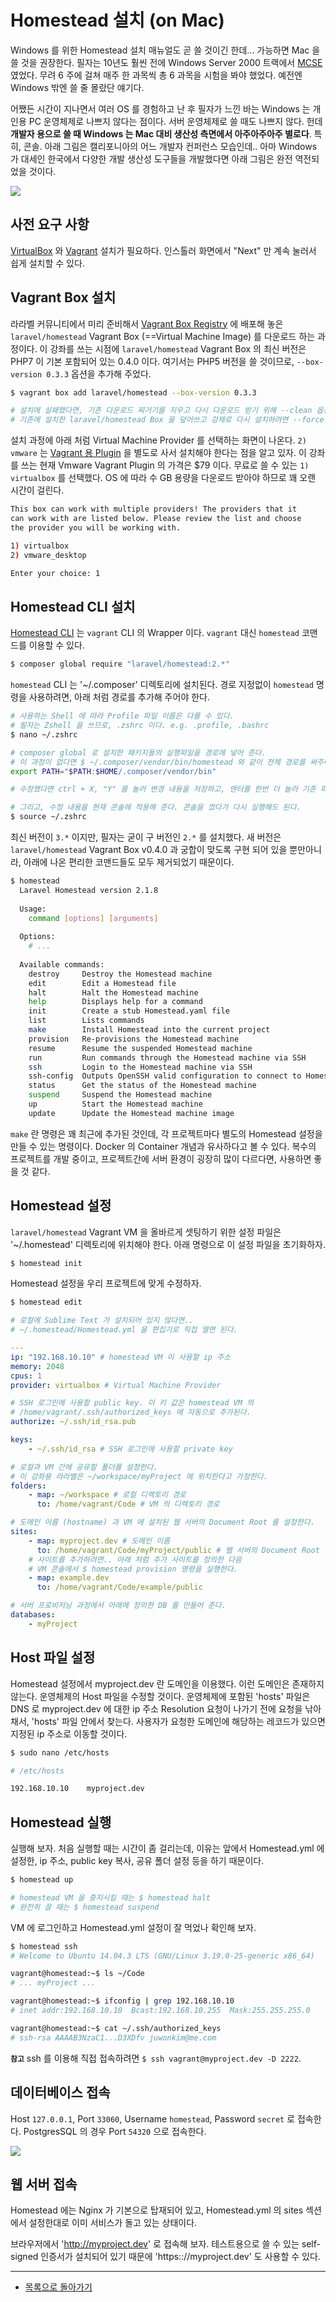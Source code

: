 # Homestead 설치 (on Mac)

Windows 를 위한 Homestead 설치 매뉴얼도 곧 쓸 것이긴 한데... 가능하면 Mac 을 쓸 것을 권장한다. 필자는 10년도 훨씬 전에 Windows Server 2000 트랙에서 [MCSE](https://www.microsoft.com/en-us/learning/mcse-certification.aspx) 였었다. 무려 6 주에 걸쳐 매주 한 과목씩 총 6 과목을 시험을 봐야 했었다. 예전엔 Windows 밖엔 쓸 줄 몰랐단 얘기다. 

어쨌든 시간이 지나면서 여러 OS 를 경험하고 난 후 필자가 느낀 바는 Windows 는 개인용 PC 운영체제로 나쁘지 않다는 점이다. 서버 운영체제로 쓸 때도 나쁘지 않다. 헌데 **개발자 용으로 쓸 때 Windows 는 Mac 대비 생산성 측면에서 아주아주아주 별로다**. 특히, 콘솔. 아래 그림은 캘리포니아의 어느 개발자 컨퍼런스 모습인데.. 아마 Windows 가 대세인 한국에서 다양한 개발 생산성 도구들을 개발했다면 아래 그림은 완전 역전되었을 것이다.  

![](http://i2.wp.com/www.dailycal.org/assets/uploads/2013/11/look-at-them-apples.jpg)

## 사전 요구 사항

[VirtualBox](https://www.virtualbox.org/wiki/Downloads) 와 [Vagrant](http://www.vagrantup.com/downloads.html) 설치가 필요하다. 인스톨러 화면에서 "Next" 만 계속 눌러서 쉽게 설치할 수 있다.
 
## Vagrant Box 설치

라라벨 커뮤니티에서 미리 준비해서 [Vagrant Box Registry](https://atlas.hashicorp.com/boxes/search) 에 배포해 놓은 `laravel/homestead` Vagrant Box (==Virtual Machine Image) 를 다운로드 하는 과정이다. 이 강좌를 쓰는 시점에 `laravel/homestead` Vagrant Box 의 최신 버전은 PHP7 이 기본 포함되어 있는 0.4.0 이다. 여기서는 PHP5 버전을 쓸 것이므로, `--box-version 0.3.3` 옵션을 추가해 주었다.

```bash
$ vagrant box add laravel/homestead --box-version 0.3.3

# 설치에 실패했다면, 기존 다운로드 찌거기를 지우고 다시 다운로드 받기 위해 --clean 옵션 스위치를 붙여야 한다.
# 기존에 설치한 laravel/homestead Box 을 덮어쓰고 강제로 다시 설치하려면 --force 옵션 스위치를 붙인다.
```

설치 과정에 아래 처럼 Virtual Machine Provider 를 선택하는 화면이 나온다. `2) vmware` 는 [Vagrant 용 Plugin](http://www.vagrantup.com/vmware) 을 별도로 사서 설치해야 한다는 점을 알고 있자. 이 강좌를 쓰는 현재 Vmware Vagrant Plugin 의 가격은 $79 이다. 무료로 쓸 수 있는 `1) virtualbox` 를 선택했다. OS 에 따라 수 GB 용량을 다운로드 받아야 하므로 꽤 오랜 시간이 걸린다.

```bash
This box can work with multiple providers! The providers that it
can work with are listed below. Please review the list and choose
the provider you will be working with.

1) virtualbox
2) vmware_desktop

Enter your choice: 1
```

## Homestead CLI 설치

[Homestead CLI](https://github.com/laravel/homestead) 는 `vagrant` CLI 의 Wrapper 이다. `vagrant` 대신 `homestead` 코맨드를 이용할 수 있다.  

```bash
$ composer global require "laravel/homestead:2.*"
```

`homestead` CLI 는 '~/.composer' 디렉토리에 설치된다. 경로 지정없이 `homestead` 명령을 사용하려면, 아래 처럼 경로를 추가해 주어야 한다.

```bash
# 사용하는 Shell 에 따라 Profile 파일 이름은 다를 수 있다. 
# 필자는 Zshell 을 쓰므로, .zshrc 이다. e.g. .profile, .bashrc
$ nano ~/.zshrc

# composer global 로 설치한 패키지들의 실행파일을 경로에 넣어 준다.
# 이 과정이 없다면 $ ~/.composer/vendor/bin/homestead 와 같이 전체 경로를 써주어야 한다.
export PATH="$PATH:$HOME/.composer/vendor/bin"

# 수정했다면 ctrl + X, "Y" 를 눌러 변경 내용을 저장하고, 엔터를 한번 더 눌러 기존 파일을 덮어 쓴다. 

# 그리고, 수정 내용을 현재 콘솔에 적용해 준다. 콘솔을 껐다가 다시 실행해도 된다.
$ source ~/.zshrc
```

최신 버전이 `3.*` 이지만, 필자는 굳이 구 버전인 `2.*` 를 설치했다. 새 버전은 `laravel/homestead` Vagrant Box v0.4.0 과 궁합이 맞도록 구현 되어 있을 뿐만아니라, 아래에 나온 편리한 코맨드들도 모두 제거되었기 때문이다.

```bash
$ homestead
  Laravel Homestead version 2.1.8
  
  Usage:
    command [options] [arguments]
  
  Options:
    # ...
  
  Available commands:
    destroy     Destroy the Homestead machine
    edit        Edit a Homestead file
    halt        Halt the Homestead machine
    help        Displays help for a command
    init        Create a stub Homestead.yaml file
    list        Lists commands
    make        Install Homestead into the current project
    provision   Re-provisions the Homestead machine
    resume      Resume the suspended Homestead machine
    run         Run commands through the Homestead machine via SSH
    ssh         Login to the Homestead machine via SSH
    ssh-config  Outputs OpenSSH valid configuration to connect to Homestead
    status      Get the status of the Homestead machine
    suspend     Suspend the Homestead machine
    up          Start the Homestead machine
    update      Update the Homestead machine image
```

`make` 란 명령은 꽤 최근에 추가된 것인데, 각 프로젝트마다 별도의 Homestead 설정을 만들 수 있는 명령이다. Docker 의 Container 개념과 유사하다고 볼 수 있다. 복수의 프로젝트를 개발 중이고, 프로젝트간에 서버 환경이 굉장히 많이 다르다면, 사용하면 좋을 것 같다.

## Homestead 설정

`laravel/homestead` Vagrant VM 을 올바르게 셋팅하기 위한 설정 파일은 '~/.homestead' 디렉토리에 위치해야 한다. 아래 명령으로 이 설정 파일을 초기화하자.

```bash
$ homestead init
```

Homestead 설정을 우리 프로젝트에 맞게 수정하자.

```bash
$ homestead edit

# 로컬에 Sublime Text 가 설치되어 있지 않다면..
# ~/.homestead/Homestead.yml 을 편집기로 직접 열면 된다.
```

```yml
---
ip: "192.168.10.10" # homestead VM 이 사용할 ip 주소
memory: 2048
cpus: 1
provider: virtualbox # Virtual Machine Provider

# SSH 로그인에 사용할 public key. 이 키 값은 homestead VM 의 
# /home/vagrant/.ssh/authorized_keys 에 자동으로 추가된다.
authorize: ~/.ssh/id_rsa.pub 

keys:
    - ~/.ssh/id_rsa # SSH 로그인에 사용할 private key

# 로컬과 VM 간에 공유할 폴더를 설정한다.
# 이 강좌용 라라벨은 ~/workspace/myProject 에 위치한다고 가정한다.
folders:
    - map: ~/workspace # 로컬 디렉토리 경로
      to: /home/vagrant/Code # VM 의 디렉토리 경로

# 도메인 이름 (hostname) 과 VM 에 설치된 웹 서버의 Document Root 를 설정한다.
sites:
    - map: myproject.dev # 도메인 이름
      to: /home/vagrant/Code/myProject/public # 웹 서버의 Document Root
    # 사이트를 추가하려면.. 아래 처럼 추가 사이트를 정의한 다음
    # VM 콘솔에서 $ homestead provision 명령을 실행한다.
    - map: example.dev
      to: /home/vagrant/Code/example/public

# 서버 프로비저닝 과정에서 아래에 정의한 DB 를 만들어 준다.
databases:
    - myProject
```

## Host 파일 설정

Homestead 설정에서 myproject.dev 란 도메인을 이용했다. 이런 도메인은 존재하지 않는다. 운영체제의 Host 파일을 수정할 것이다. 운영체제에 포함된 'hosts' 파일은 DNS 로 myproject.dev 에 대한 ip 주소 Resolution 요청이 나가기 전에 요청을 낚아 채서, 'hosts' 파일 안에서 찾는다. 사용자가 요청한 도메인에 해당하는 레코드가 있으면 지정된 ip 주소로 이동할 것이다.

```bash
$ sudo nano /etc/hosts
```

```bash
# /etc/hosts

192.168.10.10    myproject.dev
```

## Homestead 실행

실행해 보자. 처음 실행할 때는 시간이 좀 걸리는데, 이유는 앞에서 Homestead.yml 에 설정한, ip 주소, public key 복사, 공유 폴더 설정 등을 하기 때문이다.

```bash
$ homestead up

# homestead VM 을 중지시킬 때는 $ homestead halt
# 완전히 끌 때는 $ homestead suspend
```

VM 에 로그인하고 Homestead.yml 설정이 잘 먹었나 확인해 보자.

```bash
$ homestead ssh
# Welcome to Ubuntu 14.04.3 LTS (GNU/Linux 3.19.0-25-generic x86_64)

vagrant@homestead:~$ ls ~/Code
# ... myProject ...

vagrant@homestead:~$ ifconfig | grep 192.168.10.10
# inet addr:192.168.10.10  Bcast:192.168.10.255  Mask:255.255.255.0

vagrant@homestead:~$ cat ~/.ssh/authorized_keys
# ssh-rsa AAAAB3NzaC1...D3XDfv juwonkim@me.com
```

**`참고`** ssh 를 이용해 직접 접속하려면 `$ ssh vagrant@myproject.dev -D 2222`. 

## 데이터베이스 접속

Host `127.0.0.1`, Port `33060`, Username `homestead`, Password `secret` 로 접속한다. PostgresSQL 의 경우 Port `54320` 으로 접속한다.

![](02-install-homestead-osx-img-01.png)

## 웹 서버 접속

Homestead 에는 Nginx 가 기본으로 탑재되어 있고, Homestead.yml 의 sites 섹션에서 설정한대로 이미 서비스가 돌고 있는 상태이다.

브라우저에서 'http://myproject.dev' 로 접속해 보자. 테스트용으로 쓸 수 있는 self-signed 인증서가 설치되어 있기 때문에 'https:://myproject.dev' 도 사용할 수 있다.

<!--@start-->
---

- [목록으로 돌아가기](../readme.md)
<!--@end-->